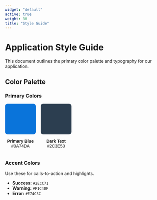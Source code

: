 ```yaml
---
widget: "default"
active: true
weight: 30
title: "Style Guide"
---
```


# Application Style Guide

This document outlines the primary color palette and typography for our application.

## Color Palette

### Primary Colors

<div style="display: flex; gap: 1rem; font-family: sans-serif;">
    <div style="text-align: center;">
        <div style="width: 100px; height: 100px; background-color: #0A74DA; border-radius: 8px;"></div>
        <p><strong>Primary Blue</strong><br>#0A74DA</p>
    </div>
    <div style="text-align: center;">
        <div style="width: 100px; height: 100px; background-color: #2C3E50; border-radius: 8px;"></div>
        <p><strong>Dark Text</strong><br>#2C3E50</p>
    </div>
</div>

### Accent Colors

Use these for calls-to-action and highlights.

*   **Success:** `#2ECC71`
*   **Warning:** `#F1C40F`
*   **Error:** `#E74C3C`